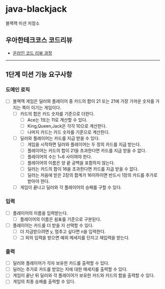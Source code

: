 # java-blackjack

블랙잭 미션 저장소

## 우아한테크코스 코드리뷰

- [온라인 코드 리뷰 과정](https://github.com/woowacourse/woowacourse-docs/blob/master/maincourse/README.md)

---
## 1단계 미션 기능 요구사항
### 도메인 로직
- [ ] 블랙잭 게임은 딜러와 플레이어 중 카드의 합이 21 또는 21에 가장 가까운 숫자를 가지는 쪽이 이기는 게임이다.
  - [ ] 카드의 합은 카드 숫자를 기준으로 더한다.
    - [ ] Ace는 1또는 11로 계산할 수 있다.
    - [ ] King,Queen,Jack은 각각 10으로 계산한다.
    - [ ] 나머지 카드는 카드 숫자를 기준으로 계산한다.
  - [ ] 딜러와 플레이어는 카드를 지급 받을 수 있다.
    - [ ] 게임을 시작하면 딜러와 플레이어는 두 장의 카드를 지급 받는다.
    - [ ] 플레이어는 카드의 합이 21을 초과한다면 카드를 지급 받을 수 없다.
    - [ ] 플레이어의 수는 1~6 사이여야 한다.
    - [ ] 플레이어의 이름은 양 끝 공백을 포함하지 않는다.
    - [ ] 딜러는 카드의 합이 16을 초과한다면 카드를 지급 받을 수 없다.
    - [ ] 딜러는 처음에 받은 2장의 합계가 16이하이면 반드시 1장의 카드를 추가로 받아야 한다.
  - [ ] 게임이 끝나고 딜러와 각 플레이어의 승패를 구할 수 있다.

### 입력
- [ ] 플레이어의 이름을 입력받는다.
  - [ ] 플레이어의 이름은 쉼표를 기준으로 구분된다.
- [ ] 플레이어는 카드를 더 받을 지 선택할 수 있다.
    - [ ] 더 지급받으려면 y, 멈추고 싶다면 n을 입력한다.
    - [ ] 그 외의 입력을 받으면 예외 메세지를 던지고 재입력을 받는다.

### 출력
- [ ] 딜러와 플레이어가 각자 보유한 카드를 출력할 수 있다.
- [ ] 딜러는 추가로 카드를 받았는 지에 대한 메세지를 출력할 수 있다.
- [ ] 게임이 끝난 뒤 딜러와 각 플레이어가 보유한 카드와 카드의 합을 출력할 수 있다.
- [ ] 게임의 최종 승패를 출력할 수 있다.
